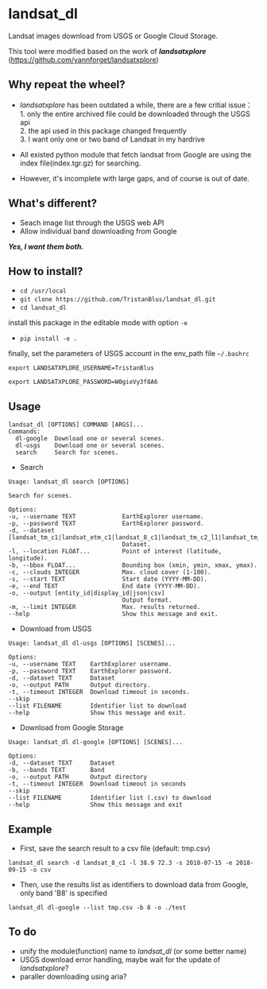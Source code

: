 # landsat_dl

Landsat images download from USGS or Google Cloud Storage.

This tool were modified based on the work of ***landsatxplore*** (https://github.com/yannforget/landsatxplore)

## Why repeat the wheel?
* *landsatxplore* has been outdated a while, there are a few critial issue：<br>
<tab>1. only the entire archived file could be downloaded through the USGS api<br>
<tab>2. the api used in this package changed frequently<br>
<tab>3. I want only one or two band of Landsat in my hardrive<br>

* All existed python module that fetch landsat from Google are using the index file(index.tgr.gz) for searching.
* However, it's incomplete with large gaps, and of course is out of date.

## What's different?
* Seach image list through the USGS web API
* Allow individual band downloading from Google<br>

***Yes, I want them both.***

## How to install?
  - `cd /usr/local`  
  - `git clone https://github.com/TristanBlus/landsat_dl.git`  
  - `cd landsat_dl`<br>
  
  install this package in the editable mode with option `-e`  
  - `pip install -e .`<br>
  
  finally, set the parameters of USGS account in the env_path file `~/.bashrc`
  
  
  `export LANDSATXPLORE_USERNAME=TristanBlus`
  
  `export LANDSATXPLORE_PASSWORD=W0gieVy3f8A6`
  
 ## Usage
  ```
  landsat_dl [OPTIONS] COMMAND [ARGS]...
  Commands:
    dl-google  Download one or several scenes.
    dl-usgs    Download one or several scenes.
    search     Search for scenes.
  ```
  
  * Search
  ```
  Usage: landsat_dl search [OPTIONS]

  Search for scenes.

Options:
  -u, --username TEXT             EarthExplorer username.
  -p, --password TEXT             EarthExplorer password.
  -d, --dataset [landsat_tm_c1|landsat_etm_c1|landsat_8_c1|landsat_tm_c2_l1|landsat_tm_c2_l2|landsat_etm_c2_l1|landsat_etm_c2_l2|landsat_ot_c2_l1|landsat_ot_c2_l2|sentinel_2a]
                                  Dataset.
  -l, --location FLOAT...         Point of interest (latitude, longitude).
  -b, --bbox FLOAT...             Bounding box (xmin, ymin, xmax, ymax).
  -c, --clouds INTEGER            Max. cloud cover (1-100).
  -s, --start TEXT                Start date (YYYY-MM-DD).
  -e, --end TEXT                  End date (YYYY-MM-DD).
  -o, --output [entity_id|display_id|json|csv]
                                  Output format.
  -m, --limit INTEGER             Max. results returned.
  --help                          Show this message and exit.
  ```
  * Download from USGS
  ```
  Usage: landsat_dl dl-usgs [OPTIONS] [SCENES]...

Options:
  -u, --username TEXT    EarthExplorer username.
  -p, --password TEXT    EarthExplorer password.
  -d, --dataset TEXT     Dataset
  -o, --output PATH      Output directory.
  -t, --timeout INTEGER  Download timeout in seconds.
  --skip
  --list FILENAME        Identifier list to download
  --help                 Show this message and exit.
  ```
  * Download from Google Storage
  ```
  Usage: landsat_dl dl-google [OPTIONS] [SCENES]...

Options:
  -d, --dataset TEXT     Dataset
  -b, --bands TEXT       Band
  -o, --output PATH      Output directory
  -t, --timeout INTEGER  Download timeout in seconds
  --skip
  --list FILENAME        Identifier list (.csv) to download
  --help                 Show this message and exit
  ```
  
 ## Example
  * First, save the search result to a csv file (default: tmp.csv)
  
  `landsat_dl search -d landsat_8_c1 -l 38.9 72.3 -s 2018-07-15 -e 2018-09-15 -o csv`
  
  * Then, use the results list as identifiers to download data from Google, only band 'B8' is specified
  
  `landsat_dl dl-google --list tmp.csv -b 8 -o ./test`

  ## To do
  * unify the module(function) name to *landsat_dl* (or some better name)
  * USGS download error handling, maybe wait for the update of *landsatxplore*?
  * paraller downloading using aria?

